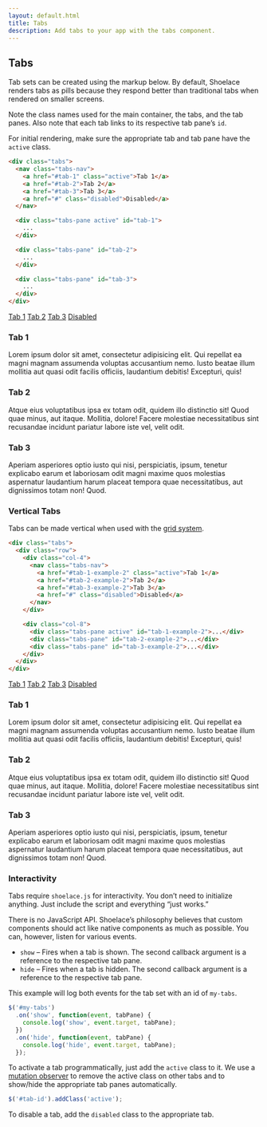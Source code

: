```yaml
---
layout: default.html
title: Tabs
description: Add tabs to your app with the tabs component.
---
```


## Tabs

Tab sets can be created using the markup below. By default, Shoelace renders tabs as pills because they respond better than traditional tabs when rendered on smaller screens.

Note the class names used for the main container, the tabs, and the tab panes. Also note that each tab links to its respective tab pane’s `id`.

For initial rendering, make sure the appropriate tab and tab pane have the `active` class.

```html
<div class="tabs">
  <nav class="tabs-nav">
    <a href="#tab-1" class="active">Tab 1</a>
    <a href="#tab-2">Tab 2</a>
    <a href="#tab-3">Tab 3</a>
    <a href="#" class="disabled">Disabled</a>
  </nav>

  <div class="tabs-pane active" id="tab-1">
    ...
  </div>

  <div class="tabs-pane" id="tab-2">
    ...
  </div>

  <div class="tabs-pane" id="tab-3">
    ...
  </div>
</div>
```

<div class="tabs">
  <nav class="tabs-nav">
    <a href="#tab-1-example-1" class="active">Tab 1</a>
    <a href="#tab-2-example-1">Tab 2</a>
    <a href="#tab-3-example-1">Tab 3</a>
    <a href="#" class="disabled">Disabled</a>
  </nav>

  <div class="tabs-pane active" id="tab-1-example-1">
    <h3>Tab 1</h3>
    <p>
      Lorem ipsum dolor sit amet, consectetur adipisicing elit. Qui repellat ea magni magnam
      assumenda voluptas accusantium nemo. Iusto beatae illum mollitia aut quasi odit facilis
      officiis, laudantium debitis! Excepturi, quis!
    </p>
  </div>

  <div class="tabs-pane" id="tab-2-example-1">
    <h3>Tab 2</h3>
    <p>
      Atque eius voluptatibus ipsa ex totam odit, quidem illo distinctio sit! Quod quae minus,
      aut itaque. Mollitia, dolore! Facere molestiae necessitatibus sint recusandae incidunt
      pariatur labore iste vel, velit odit.
    </p>
  </div>

  <div class="tabs-pane" id="tab-3-example-1">
    <h3>Tab 3</h3>
    <p>
      Aperiam asperiores optio iusto qui nisi, perspiciatis, ipsum, tenetur explicabo earum et
      laboriosam odit magni maxime quos molestias aspernatur laudantium harum placeat tempora
      quae necessitatibus, aut dignissimos totam non! Quod.
    </p>
  </div>
</div>

### Vertical Tabs

Tabs can be made vertical when used with the [grid system](grid-system.html).

```html
<div class="tabs">
  <div class="row">
    <div class="col-4">
      <nav class="tabs-nav">
        <a href="#tab-1-example-2" class="active">Tab 1</a>
        <a href="#tab-2-example-2">Tab 2</a>
        <a href="#tab-3-example-2">Tab 3</a>
        <a href="#" class="disabled">Disabled</a>
      </nav>
    </div>

    <div class="col-8">
      <div class="tabs-pane active" id="tab-1-example-2">...</div>
      <div class="tabs-pane" id="tab-2-example-2">...</div>
      <div class="tabs-pane" id="tab-3-example-2">...</div>
    </div>
  </div>
</div>
```

<div class="tabs tabs-vertical-example">
  <div class="row">
    <div class="col-4">
      <nav class="tabs-nav">
        <a href="#tab-1-example-2" class="active">Tab 1</a>
        <a href="#tab-2-example-2">Tab 2</a>
        <a href="#tab-3-example-2">Tab 3</a>
        <a href="#" class="disabled">Disabled</a>
      </nav>
    </div>
    <div class="col-8">
      <div class="tabs-pane active" id="tab-1-example-2">
        <h3>Tab 1</h3>
        <p>
          Lorem ipsum dolor sit amet, consectetur adipisicing elit. Qui repellat ea magni magnam
          assumenda voluptas accusantium nemo. Iusto beatae illum mollitia aut quasi odit facilis
          officiis, laudantium debitis! Excepturi, quis!
        </p>
      </div>
      <div class="tabs-pane" id="tab-2-example-2">
        <h3>Tab 2</h3>
        <p>
          Atque eius voluptatibus ipsa ex totam odit, quidem illo distinctio sit! Quod quae minus,
          aut itaque. Mollitia, dolore! Facere molestiae necessitatibus sint recusandae incidunt
          pariatur labore iste vel, velit odit.
        </p>
      </div>
      <div class="tabs-pane" id="tab-3-example-2">
        <h3>Tab 3</h3>
        <p>
          Aperiam asperiores optio iusto qui nisi, perspiciatis, ipsum, tenetur explicabo earum et
          laboriosam odit magni maxime quos molestias aspernatur laudantium harum placeat tempora
          quae necessitatibus, aut dignissimos totam non! Quod.
        </p>
      </div>
    </div>
  </div>
</div>

### Interactivity

Tabs require `shoelace.js` for interactivity. You don’t need to initialize anything. Just include the script and everything “just works.”

There is no JavaScript API. Shoelace’s philosophy believes that custom components should act like native components as much as possible. You can, however, listen for various events.

- `show` – Fires when a tab is shown. The second callback argument is a reference to the respective tab pane.
- `hide` – Fires when a tab is hidden. The second callback argument is a reference to the respective tab pane.

This example will log both events for the tab set with an id of `my-tabs`.

```javascript
$('#my-tabs')
  .on('show', function(event, tabPane) {
    console.log('show', event.target, tabPane);
  })
  .on('hide', function(event, tabPane) {
    console.log('hide', event.target, tabPane);
  });
```

To activate a tab programmatically, just add the `active` class to it. We use a [mutation observer](https://developer.mozilla.org/en-US/docs/Web/API/MutationObserver) to remove the active class on other tabs and to show/hide the appropriate tab panes automatically.

```javascript
$('#tab-id').addClass('active');
```

To disable a tab, add the `disabled` class to the appropriate tab.
